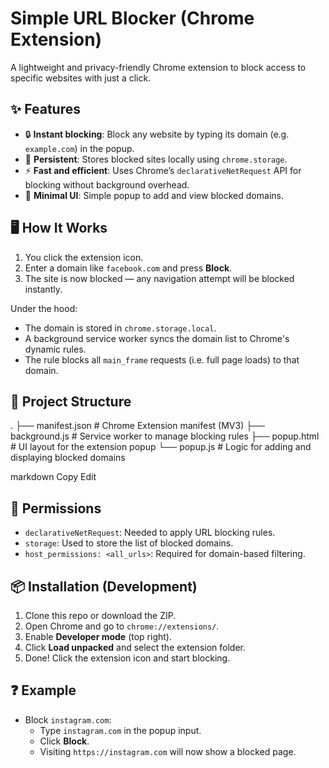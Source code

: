 # Simple URL Blocker (Chrome Extension)

A lightweight and privacy-friendly Chrome extension to block access to specific websites with just a click.

## ✨ Features

- 🔒 **Instant blocking**: Block any website by typing its domain (e.g. `example.com`) in the popup.
- 📁 **Persistent**: Stores blocked sites locally using `chrome.storage`.
- ⚡ **Fast and efficient**: Uses Chrome’s `declarativeNetRequest` API for blocking without background overhead.
- 🧼 **Minimal UI**: Simple popup to add and view blocked domains.

## 🖥 How It Works

1. You click the extension icon.
2. Enter a domain like `facebook.com` and press **Block**.
3. The site is now blocked — any navigation attempt will be blocked instantly.

Under the hood:
- The domain is stored in `chrome.storage.local`.
- A background service worker syncs the domain list to Chrome's dynamic rules.
- The rule blocks all `main_frame` requests (i.e. full page loads) to that domain.

## 📁 Project Structure

.
├── manifest.json # Chrome Extension manifest (MV3)
├── background.js # Service worker to manage blocking rules
├── popup.html # UI layout for the extension popup
└── popup.js # Logic for adding and displaying blocked domains

markdown
Copy
Edit

## 🧪 Permissions

- `declarativeNetRequest`: Needed to apply URL blocking rules.
- `storage`: Used to store the list of blocked domains.
- `host_permissions: <all_urls>`: Required for domain-based filtering.

## 📦 Installation (Development)

1. Clone this repo or download the ZIP.
2. Open Chrome and go to `chrome://extensions/`.
3. Enable **Developer mode** (top right).
4. Click **Load unpacked** and select the extension folder.
5. Done! Click the extension icon and start blocking.

## ❓ Example

- Block `instagram.com`:
  - Type `instagram.com` in the popup input.
  - Click **Block**.
  - Visiting `https://instagram.com` will now show a blocked page.
